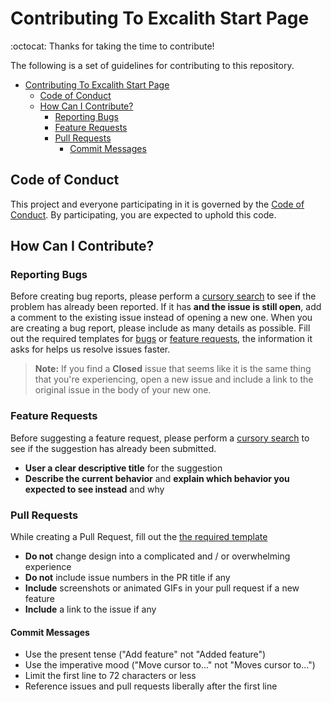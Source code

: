 # Contributing To Excalith Start Page

:octocat: Thanks for taking the time to contribute!

The following is a set of guidelines for contributing to this repository.

- [Contributing To Excalith Start Page](#contributing-to-excalith-start-page)
  - [Code of Conduct](#code-of-conduct)
  - [How Can I Contribute?](#how-can-i-contribute)
    - [Reporting Bugs](#reporting-bugs)
    - [Feature Requests](#feature-requests)
    - [Pull Requests](#pull-requests)
      - [Commit Messages](#commit-messages)

## Code of Conduct

This project and everyone participating in it is governed by the [Code of Conduct](CODE_OF_CONDUCT.md). By participating, you are expected to uphold this code.

## How Can I Contribute?

### Reporting Bugs

Before creating bug reports, please perform a [cursory search](https://github.com/excalith/excalith-start-page/issues) to see if the problem has already been reported. If it has **and the issue is still open**, add a comment to the existing issue instead of opening a new one. When you are creating a bug report, please include as many details as possible. Fill out the required templates for [bugs](/.github/ISSUE_TEMPLATE/bug-report.md) or [feature requests](ISSUE_TEMPLATE/feature-request.md), the information it asks for helps us resolve issues faster.

> **Note:** If you find a **Closed** issue that seems like it is the same thing that you're experiencing, open a new issue and include a link to the original issue in the body of your new one.

### Feature Requests

Before suggesting a feature request, please perform a [cursory search](https://github.com/excalith/excalith-start-page/issues) to see if the suggestion has already been submitted.

- **User a clear descriptive title** for the suggestion
- **Describe the current behavior** and **explain which behavior you expected to see instead** and why

### Pull Requests

While creating a Pull Request, fill out the [the required template](PULL_REQUEST_TEMPLATE.md)

- **Do not** change design into a complicated and / or overwhelming experience
- **Do not** include issue numbers in the PR title if any
- **Include** screenshots or animated GIFs in your pull request if a new feature
- **Include** a link to the issue if any

#### Commit Messages

- Use the present tense ("Add feature" not "Added feature")
- Use the imperative mood ("Move cursor to..." not "Moves cursor to...")
- Limit the first line to 72 characters or less
- Reference issues and pull requests liberally after the first line
